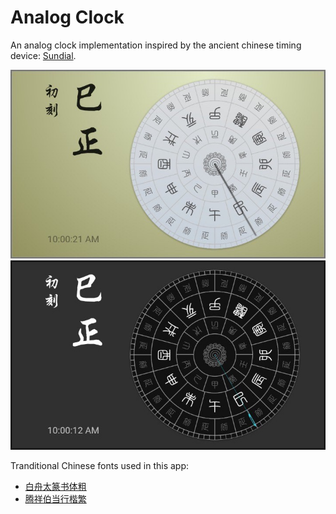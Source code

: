 # Analog Clock

An analog clock implementation inspired by the ancient chinese timing device: [Sundial](https://en.wikipedia.org/wiki/Sundial).

<img src='art/sundial-light.jpg' width='720'>
<img src='art/sundial-dark.jpg' width='720'>


Tranditional Chinese fonts used in this app:
- [白舟太篆书体粗](http://www.fonts.net.cn/font-33216292055.html)
- [腾祥伯当行楷繁](http://www.fonts.net.cn/font-33203372624.html)
